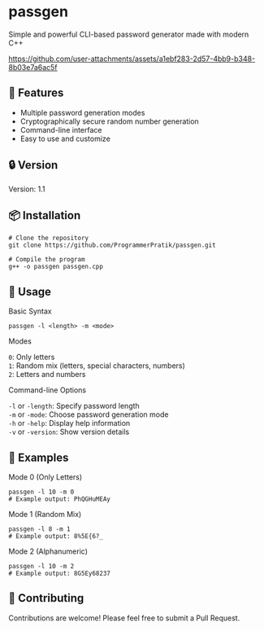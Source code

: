 # passgen

Simple and powerful CLI-based password generator made with modern C++

https://github.com/user-attachments/assets/a1ebf283-2d57-4bb9-b348-8b03e7a6ac5f

## 🚀 Features

- Multiple password generation modes
- Cryptographically secure random number generation
- Command-line interface
- Easy to use and customize

## 🔒 Version
Version: 1.1

## 📦 Installation

```
# Clone the repository
git clone https://github.com/ProgrammerPratik/passgen.git

# Compile the program
g++ -o passgen passgen.cpp
```

## 🔐 Usage
Basic Syntax
```
passgen -l <length> -m <mode>
```

Modes

`0`: Only letters<br>
`1`: Random mix (letters, special characters, numbers)<br>
`2`: Letters and numbers<br>

Command-line Options

`-l` or `-length`: Specify password length<br>
`-m` or `-mode`: Choose password generation mode<br>
`-h` or `-help`: Display help information<br>
`-v` or `-version`: Show version details<br>

## 🎲 Examples
Mode 0 (Only Letters)
```
passgen -l 10 -m 0
# Example output: PhQGHuMEAy
```
Mode 1 (Random Mix)
```
passgen -l 8 -m 1
# Example output: 8%5E{6?_
```
Mode 2 (Alphanumeric)
```
passgen -l 10 -m 2
# Example output: 8G5Ey68237
```

## 🤝 Contributing
Contributions are welcome! Please feel free to submit a Pull Request.

